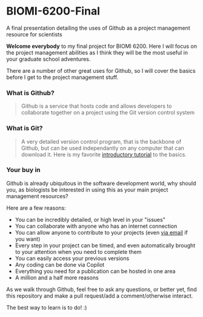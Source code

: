 # BIOMI-6200-Final
A final presentation detailing the uses of Github as a project management resource for scientists

**Welcome everybody** to my final project for BIOMI 6200. Here I will focus on the project management abilities as I think they will be the most useful in your graduate school adventures. 

There are a number of other great uses for Github, so I will cover the basics before I get to the project management stuff. 

### What is Github?

> Github is a service that hosts code and allows developers to collaborate together on a project using the Git version control system

### What is Git?

> A very detailed version control program, that is the backbone of Github, but can be used independantly on any computer that can download it. Here is my favorite [introductory tutorial](https://git-scm.com/docs/gittutorial) to the basics.

### Your buy in

Github is already ubiquitous in the software development world, why should you, as biologists be interested in using this as your main project management resources?

Here are a few reasons:
* You can be incredibly detailed, or high level in your "issues" 
* You can collaborate with anyone who has an internet connection
* You can allow anyone to contribute to your projects (even [via email](https://fire.fundersclub.com/) if you want)
* Every step in your project can be timed, and even automatically brought to your attention when you need to complete them
* You can easily access your previous versions
* Any coding can be done via Copilot
* Everything you need for a publication can be hosted in one area
* A million and a half more reasons

As we walk through Github, feel free to ask any questions, or better yet, find this repository and make a pull request/add a comment/otherwise interact. 

The best way to learn is to do! :)
